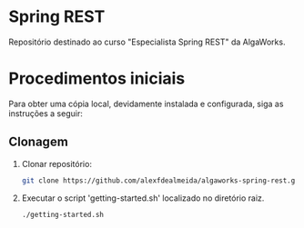 # Spring REST 
Repositório destinado ao curso "Especialista Spring REST" da AlgaWorks.

# Procedimentos iniciais
Para obter uma cópia local, devidamente instalada e configurada, siga as instruções a seguir:

## Clonagem

1. Clonar repositório:
	```sh
	git clone https://github.com/alexfdealmeida/algaworks-spring-rest.git
	```

2. Executar o script 'getting-started.sh' localizado no diretório raiz.
	```sh
	./getting-started.sh
	```